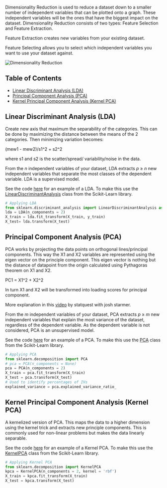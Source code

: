 Dimensionality Reduction is used to reduce a dataset down to a smaller number of independent variables that can be plotted onto a graph. These independent variables will be the ones that have the biggest impact on the dataset. Dimensionality Reduction consists of two types: Feature Selection and Feature Extraction.

Feature Extraction creates new variables from your existing dataset.

Feature Selecting allows you to select which independent variables you want to use your dataset against.

![Dimensionality Reduction](https://acius.co.uk/wp-content/themes/acius/machine_learning/imgs/ml/dimensionality-reduction.png)

## Table of Contents
* [Linear Discriminant Analysis (LDA)](#linear-discriminant-analysis-lda)
* [Principal Component Analysis (PCA)](#principal-component-analysis-pca)
* [Kernel Principal Component Analysis (Kernel PCA)](#kernel-principal-component-analysis-kernel-pca)

## Linear Discriminant Analysis (LDA)
Create new axis that maximum the separability of the categories.  This can be done by maximizing the distance between the means of the 2 categories. Then minimizing variation becomes:

(mew1 - mew2)/s1^2 + s2^2

where s1 and s2 is the scatter/spread/ variability/noise in the data.



From the *n* independent variables of your dataset, LDA extracts *p* ≥ *n* new independent variables that separate the most classes of the dependent variable. LDA is a supervised model.

See the code [here](https://github.com/Achronus/Machine-Learning-101/blob/master/coding_templates_and_data_files/machine_learning/6.%20dimensionality_reduction/0.%20linear_discriminant_analysis.py) for an example of a LDA. To make this use the [LinearDiscriminantAnalysis](http://scikit-learn.org/stable/modules/generated/sklearn.discriminant_analysis.LinearDiscriminantAnalysis.html) class from the Scikit-Learn library.

```python
# Applying LDA
from sklearn.discriminant_analysis import LinearDiscriminantAnalysis as LDA
lda = LDA(n_components = 2)
X_train = lda.fit_transform(X_train, y_train)
X_test= lda.transform(X_test)
```

## Principal Component Analysis (PCA)
PCA works by projecting the data points on orthogonal lines/principal components. This way the X1 and X2 variables are represented using the eigen vector on the principle component. This eigen vector is nothing but the distance of datapoint from the origin calculated using Pythagoras theorem on X1 and X2. 

PC1 = X1^2 + X2^2

In turn X1 and X2 will be transformed into loading scores for principal component.

More explanation in this [video](https://www.youtube.com/watch?v=FgakZw6K1QQ) by statquest with josh starmer.

From the *m* independent variables of your dataset, PCA extracts *p* ≥ *m* new independent variables that explain the most variance of the dataset, regardless of the dependent variable. As the dependent variable is not considered, PCA is an unsupervised model.

See the code [here](https://github.com/Achronus/Machine-Learning-101/blob/master/coding_templates_and_data_files/machine_learning/6.%20dimensionality_reduction/1.%20principal_component_analysis.py) for an example of a PCA. To make this use the [PCA](http://scikit-learn.org/stable/modules/generated/sklearn.decomposition.PCA.html) class from the Scikit-Learn library.

```python
# Applying PCA
from sklearn.decomposition import PCA
# pca = PCA(n_components = None)
pca = PCA(n_components = 2)
X_train = pca.fit_transform(X_train)
X_test = pca.transform(X_test)
# Used to identify percentages of IVs
explained_variance = pca.explained_variance_ratio_
```

## Kernel Principal Component Analysis (Kernel PCA)
A kernelized version of PCA. This maps the data to a higher dimension using the kernel trick and extracts new principle components. This is commonly used for non-linear problems but makes the data linearly separable.

See the code [here](https://github.com/Achronus/Machine-Learning-101/blob/master/coding_templates_and_data_files/machine_learning/6.%20dimensionality_reduction/2.%20kernel_pca.py) for an example of a Kernel PCA. To make this use the [KernelPCA](http://scikit-learn.org/stable/modules/generated/sklearn.decomposition.KernelPCA.html) class from the Scikit-Learn library.

```python
# Applying Kernel PCA
from sklearn.decomposition import KernelPCA
kpca = KernelPCA(n_components = 2, kernel = 'rbf')
X_train = kpca.fit_transform(X_train)
X_test = kpca.transform(X_test)
```